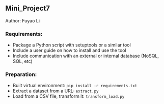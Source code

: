 ## Mini_Project7

Author: Fuyao Li

### Requirements:
+ Package a Python script with setuptools or a similar tool
+ Include a user guide on how to install and use the tool
+ Include communication with an external or internal database (NoSQL, SQL, etc)

### Preparation:
+ Built virtual environment: `pip install -r requirements.txt`
+ Extract a dataset from a URL: `extract.py`
+ Load from a CSV file, transform it: `transform_load.py`


